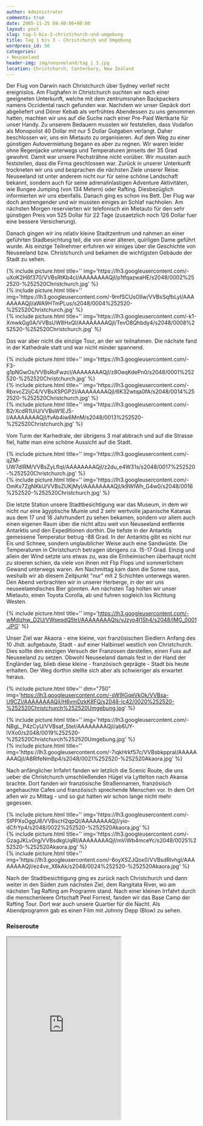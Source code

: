 ```yaml
---
author: Administrator
comments: true
date: 2005-11-25 09:40:06+00:00
layout: post
slug: tag-1-bis-3-christchurch-und-umgebung
title: Tag 1 bis 3 - Christchurch und Umgebung
wordpress_id: 56
categories:
- Neuseeland
header-img: img/neuseeland/tag_1_3.jpg
location: Christchurch, Canterbury, New Zealand
---
```


Der Flug von Darwin nach Christchurch über Sydney verlief recht ereignislos. Am Flughafen  in Christchurch suchten wir nach einer geeigneten Unterkunft, welche mit dem zentrumsnahen Backpackers namens Occidental rasch gefunden war. Nachdem wir unser Gepäck dort abgeliefert und Döner Kebab als verfrühtes Abendessen zu uns genommen hatten, machten wir uns auf die Suche nach einer Pre-Paid Wertkarte für unser Handy. Zu unserem Bedauern mussten wir feststellen, dass Vodafon als Monopolist 40 Dollar mit nur 5 Dollar Gutgaben verlangt. Daher beschlossen wir, uns ein Mietauto zu organisieren. Auf dem Weg zu einer günstigen Autovermietung begann es aber zu regnen. Wir waren leider ohne Regenjacke unterwegs und Temperaturen jenseits der 35 Grad gewohnt. Damit war unsere Pechsträhne nicht vorüber. Wir mussten auch feststellen, dass die Firma geschlossen war. Zurück in unserer Unterkunft trockneten wir uns und besprachen die nächsten Ziele unserer Reise. Neuseeland ist unter anderem nicht nur für seine schöne Landschaft bekannt, sondern auch für seine adrenalinlastigen Adventure Aktivitäten, wie Bungee Jumping (von 134 Metern) oder Rafting. Diesbezüglich informierten wir uns ebenfalls. Danach ging es schon ins Bett. Der Flug war doch anstrengender und wir mussten einiges an Schlaf nachholen. Am nächsten Morgen reservierten wir telefonisch ein Mietauto für den sehr günstigen Preis von 525 Dollar für 22 Tage (zusaetzlich noch 126 Dollar fuer eine bessere Versicherung).

Danach gingen wir ins relativ kleine Stadtzentrum und nahmen an einer geführten Stadbesichtung teil, die von einer älteren, quirligen Dame geführt wurde. Als einzige Teilnehmer erfuhren wir einiges über die Geschichte von Neuseeland bzw. Christchurch und bekamen die wichtigsten Gebäude der Stadt zu sehen.

<div class="row">
  <div class="col-sm-4">
    {% include picture.html title='' img='https://lh3.googleusercontent.com/-uXoK2H6f370/VVBsRtKb4cI/AAAAAAAAQjI/p1tfqazwaHE/s2048/0002%252520-%252520Christchurch.jpg' %}
  </div>
  <div class="col-sm-4">
    {% include picture.html title='' img='https://lh3.googleusercontent.com/-9mfSCUsOIIw/VVBsSqfbLyI/AAAAAAAAQjI/aWA9HTmPLus/s2048/0004%252520-%252520Christchurch.jpg' %}
  </div>
  <div class="col-sm-4">
    {% include picture.html title='' img='https://lh3.googleusercontent.com/-k1-XmwkGg0A/VVBsUW8HxQI/AAAAAAAAQjI/TevO8Qhbdy4/s2048/0008%252520-%252520Christchurch.jpg' %}
  </div>
</div>

Das war aber nicht die einzige Tour, an der wir teilnahmen. Die nächste fand in der Kathedrale statt und war nicht minder spannend.

<div class="row">
  <div class="col-sm-4">
    {% include picture.html title='' img='https://lh3.googleusercontent.com/-F3-g1pNGwOs/VVBsRoFwzcI/AAAAAAAAQjI/z8OeqKdePn0/s2048/0001%252520-%252520Christchurch.jpg' %}
  </div>
  <div class="col-sm-4">
    {% include picture.html title='' img='https://lh3.googleusercontent.com/-RbxvcZ2ijC4/VVBsXSPGP2I/AAAAAAAAQjI/6K32wtqa0fA/s2048/0014%252520-%252520Christchurch.jpg' %}
  </div>
  <div class="col-sm-4">
    {% include picture.html title='' img='https://lh3.googleusercontent.com/-B2rXcdR1UiU/VVBsW1EJ5-I/AAAAAAAAQjI/fvAb4iw6MnM/s2048/0013%252520-%252520Christchurch.jpg' %}
  </div>
</div>

Vom Turm der Karhedrale, der übrigens 3 mal abbrach und auf die Strasse fiel, hatte man eine schöne Aussicht auf die Stadt.

<div class="row">
  <div class="col-sm-6">
    {% include picture.html title='' img='https://lh3.googleusercontent.com/-qZM-UW7dIRM/VVBsZyLfIqI/AAAAAAAAQjI/z2du_e4W31s/s2048/0017%252520-%252520Christchurch.jpg' %}
  </div>
  <div class="col-sm-6">
    {% include picture.html title='' img='https://lh3.googleusercontent.com/-OmKx7ZgNKkU/VVBsZUKjMyI/AAAAAAAAQjI/k9WIWh_G4w0/s2048/0016%252520-%252520Christchurch.jpg' %}
  </div>
</div>


Die letzte Station unsere Stadtbesichtigung war das Museum, in dem wir nicht nur eine ägyptische Mumie und 2 sehr wertvolle japanische Katanas aus dem 17 und 18 Jahrhundert zu sehen bekamen, sondern vor allem auch einen eigenen Raum über die nicht allzu weit von Neuseeland entfernte Antarktis und den Expeditionen dorthin. Die tiefste in der Antarktis gemessene Temperatur betrug -88 Grad. In der Antarktis gibt es nicht nur Eis und Schnee, sondern unglaublicher Weise auch eine Sandwüste. Die Temperaturen in Christchurch betragen übrigens ca. 15-17 Grad. Einzig und allein der Wind setzte uns etwas zu, was die Einheimischen überhaupt nicht zu stoeren schien, da viele von ihnen mit Flip Flops und sommerlichem Gewand unterwegs waren. Am Nachmittag kam dann die Sonne raus, weshalb wir ab diesem Zeitpunkt "nur" mit 2 Schichten unterwegs waren. Den Abend verbrachten wir in unserer Herberge, in der wir uns neuseelaendisches Bier gönnten. Am nächsten Tag holten wir unser Mietauto, einen Toyota Corolla, ab und fuhren sogleich los Richtung Westen.

{% include picture.html title='' img='https://lh3.googleusercontent.com/-wMdizhw_D2U/VWsepdQ5trI/AAAAAAAAQls/vJzyo4I1Sh4/s2048/IMG_0001.JPG' %}


Unser Ziel war Akaora - eine kleine, von französischen Siedlern Anfang des 10 Jhdt. aufgebaute, Stadt - auf einer Halbinsel westlich von Christchurch. Dies sollte den einzigen Versuch der Franzosen darstellen, einen Fuss auf Neuseeland zu setzen. Obwohl Neuseeland damals fest in der Hand  der Engländer lag, blieb diese kleine - französisch geprägte - Stadt bis heute erhalten. Der Weg dorthin stellte sich aber als schwieriger als erwartet heraus.

{% include picture.html title='' dim="750" img='https://lh3.googleusercontent.com/-sW9lGqeVkOk/VVBsa-U9CZI/AAAAAAAAQjI/H6vmDzkK8FQ/s2048-Ic42/0020%252520-%252520Christchurch%252520Umgebung.jpg' %}

<div class="row">
  <div class="col-sm-6">
    {% include picture.html title='' img='https://lh3.googleusercontent.com/-NBgL_P4zCyU/VVBsaf_SteI/AAAAAAAAQjI/ab6UY-lVXo0/s2048/0019%252520-%252520Christchurch%252520Umgebung.jpg' %}
  </div>
  <div class="col-sm-6">
    {% include picture.html title='' img='https://lh3.googleusercontent.com/-7iqkHrkf57c/VVBsbkppraI/AAAAAAAAQjI/A8RIfeNmBp4/s2048/0021%252520-%252520Akaora.jpg' %}
  </div>
</div>


Nach anfänglicher Irrfahrt fanden wir letzlich die Scenic Route, die uns ueber die Christchurch umschließenden Hügel via Lyttelton nach Akaroa brachte.
Dort fanden wir französische Straßennamen, französisch angehauchte Cafes und französisch sprechende Menschen vor. In dem Ort aßen wir zu Mittag - und so gut hatten wir schon lange nicht mehr gegessen.

<div class="row">
  <div class="col-sm-4">
    {% include picture.html title='' img='https://lh3.googleusercontent.com/-SIPPXsOggU8/VVBscH2qpQI/AAAAAAAAQjI/yio-dCfrYp4/s2048/0022%252520-%252520Akaora.jpg' %}
  </div>
  <div class="col-sm-4">
    {% include picture.html title='' img='https://lh3.googleusercontent.com/-GzagJKLv0rg/VVBsdkgUqRI/AAAAAAAAQjI/mViWb4mceYc/s2048/0025%252520-%252520Akaora.jpg' %}
  </div>
  <div class="col-sm-4">
    {% include picture.html title='' img='https://lh3.googleusercontent.com/-6oyXSZJQox0/VVBsdRlvhgI/AAAAAAAAQjI/ez4ve_X6kAk/s2048/0024%252520-%252520Akaora.jpg' %}
  </div>
</div>



Nach der Stadtbesichtigung ging es zurück nach Christchurch und dann weiter in den Süden zum nächsten Ziel, dem Rangitata River, wo am nächsten Tag Rafting am Programm stand. Nach einer kleinen Irrfahrt durch die menschenleere Ortschaft Peel Forrest, fanden wir das Base Camp der Rafting Tour. Dort war auch unsere Quartier für die Nacht. Als Abendprogramm gab es einen Film mit Johnny Depp (Blow) zu sehen.

<h3>Reiseroute</h3>

<iframe src="https://www.google.com/maps/d/embed?mid=zInSVQCQXdqY.kGOigqbHGBkE" class="map" height="480"></iframe>

